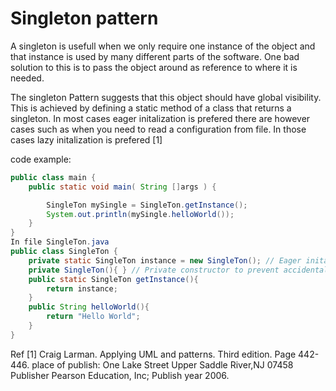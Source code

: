 # Singleton pattern
A singleton is usefull when we only require one instance of the object and that instance is used by many
different parts of the software.
One bad solution to this is to pass the object around as reference to where it is needed.
  
The singleton Pattern suggests that this object should have global visibility.
This is achieved by defining a static method of a class that returns a singleton. In most cases eager initalization is prefered there are however cases such as when you need to read a configuration from file. In those cases lazy initalization is prefered [1]
  

code example:
```Java
public class main {
    public static void main( String []args ) {

        SingleTon mySingle = SingleTon.getInstance();
        System.out.println(mySingle.helloWorld());
    }
}
In file SingleTon.java
public class SingleTon {
    private static SingleTon instance = new SingleTon(); // Eager initalization.
    private SingleTon(){ } // Private constructor to prevent accidental reflection (creating a new singleton with new)
    public static SingleTon getInstance(){
        return instance;
    }
    public String helloWorld(){
        return "Hello World";
    }
}

```

Ref
[1] Craig Larman. Applying UML and patterns. Third edition. Page 442-446. place of publish: One Lake Street Upper Saddle River,NJ 07458 Publisher Pearson Education, Inc; Publish year 2006.


